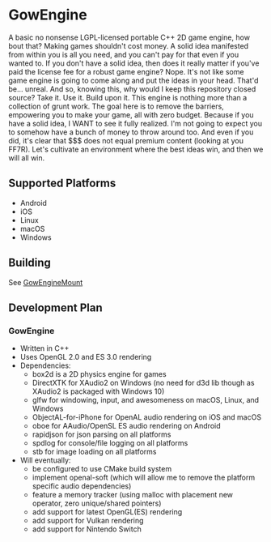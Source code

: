# GowEngine
A basic no nonsense LGPL-licensed portable C++ 2D game engine, how bout that?
Making games shouldn't cost money.
A solid idea manifested from within you is all you need, and you can't pay for that even if you wanted to.
If you don't have a solid idea, then does it really matter if you've paid the license fee for a robust game engine?
Nope. It's not like some game engine is going to come along and put the ideas in your head. That'd be... unreal.
And so, knowing this, why would I keep this repository closed source?
Take it. Use it. Build upon it.
This engine is nothing more than a collection of grunt work.
The goal here is to remove the barriers, empowering you to make your game, all with zero budget.
Because if you have a solid idea, I WANT to see it fully realized.
I'm not going to expect you to somehow have a bunch of money to throw around too.
And even if you did, it's clear that $$$ does not equal premium content (looking at you FF7R).
Let's cultivate an environment where the best ideas win, and then we will all win.

## Supported Platforms
* Android
* iOS
* Linux
* macOS
* Windows

## Building
See [GowEngineMount](https://github.com/sgowindie/GowEngineMount)

## Development Plan

### GowEngine
* Written in C++
* Uses OpenGL 2.0 and ES 3.0 rendering
* Dependencies:
    * box2d is a 2D physics engine for games
    * DirectXTK for XAudio2 on Windows (no need for d3d lib though as XAudio2 is packaged with Windows 10)
    * glfw for windowing, input, and awesomeness on macOS, Linux, and Windows
    * ObjectAL-for-iPhone for OpenAL audio rendering on iOS and macOS
    * oboe for AAudio/OpenSL ES audio rendering on Android
    * rapidjson for json parsing on all platforms
    * spdlog for console/file logging on all platforms
    * stb for image loading on all platforms
* Will eventually:
    * be configured to use CMake build system
    * implement openal-soft (which will allow me to remove the platform specific audio dependencies)
    * feature a memory tracker (using malloc with placement new operator, zero unique/shared pointers)
    * add support for latest OpenGL(ES) rendering
    * add support for Vulkan rendering
    * add support for Nintendo Switch
